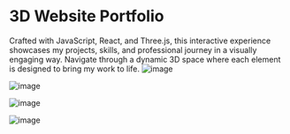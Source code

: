 # 3D Website Portfolio

Crafted with JavaScript, React, and Three.js, this interactive experience showcases my projects, skills, and professional journey in a visually engaging way. Navigate through a dynamic 3D space where each element is designed to bring my work to life.
![image](https://github.com/user-attachments/assets/1aaad0ac-bc7d-4661-8edf-823d274c7160)

![image](https://github.com/user-attachments/assets/c4561fae-ec3b-4b86-bec1-de3210754e37)

![image](https://github.com/user-attachments/assets/ebc9c7e9-46d9-4b19-bb8e-6046177dbb86)

![image](https://github.com/user-attachments/assets/d0755f04-e488-4894-bc40-e0c720a0029e)

